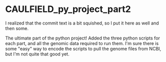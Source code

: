 # CAULFIELD_py_project_part2

I realized that the commit text is a bit squished, so I put it here as well and then some.

The ultimate part of the python project! Added the three python scripts for each part, and all the genomic data required to run them.
I'm sure there is some "easy" way to encode the scripts to pull the genome files from NCBI, but I'm not quite that good yet.
